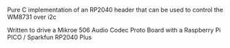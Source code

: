 Pure C implementation of an RP2040 header that can be used to control the WM8731 over i2c

Written to drive a Mikroe 506 Audio Codec Proto Board with a Raspberry Pi PICO / Sparkfun RP2040 Plus
